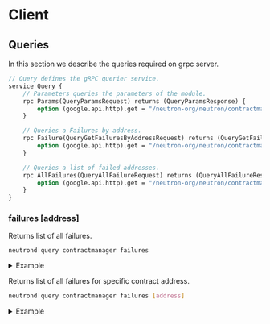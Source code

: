 # Client

## Queries

In this section we describe the queries required on grpc server.

```protobuf
// Query defines the gRPC querier service.
service Query {
	// Parameters queries the parameters of the module.
	rpc Params(QueryParamsRequest) returns (QueryParamsResponse) {
		option (google.api.http).get = "/neutron-org/neutron/contractmanager/params";
	}

	// Queries a Failures by address.
	rpc Failure(QueryGetFailuresByAddressRequest) returns (QueryGetFailuresByAddressResponse) {
		option (google.api.http).get = "/neutron-org/neutron/contractmanager/failure/{address}";
	}

	// Queries a list of failed addresses.
	rpc AllFailures(QueryAllFailureRequest) returns (QueryAllFailureResponse) {
		option (google.api.http).get = "/neutron-org/neutron/contractmanager/failure";
	}
}
```

### failures [address]

Returns list of all failures.

```shell
neutrond query contractmanager failures
```

<details>
  <summary>Example</summary>
  Returns info about all failures:

  ```shell
  neutrond query contractmanager failures
  ```

Output:

  ```yaml
  failures:
    - address: neutron1nc5tatafv6eyq7llkr2gv50ff9e22mnf70qgjlv737ktmt4eswrqcd0mrx
      id: 0
      sudo_payload: <serialized msg of MessageSudoCallback type>
    - address: neutron14hj2tavq8fpesdwxxcu44rty3hh90vhujrvcmstl4zr3txmfvw9s5c2epq
      id: 1
      sudo_payload: <serialized msg of MessageSudoCallback type>
  pagination:
    next_key: null
    total: "2"
  ```

</details>



Returns list of all failures for specific contract address.

```bash
neutrond query contractmanager failures [address]
```

<details>
  <summary>Example</summary>
  Returns failures for specific contract address:

  ```shell
  neutrond query contractmanager failures neutron14hj2tavq8fpesdwxxcu44rty3hh90vhujrvcmstl4zr3txmfvw9s5c2epq
  ```

Output:

  ```yaml
  failures:
    - address: neutron14hj2tavq8fpesdwxxcu44rty3hh90vhujrvcmstl4zr3txmfvw9s5c2epq
      id: 0
      sudo_payload: <serialized msg of MessageSudoCallback type>
    - address: neutron14hj2tavq8fpesdwxxcu44rty3hh90vhujrvcmstl4zr3txmfvw9s5c2epq
      id: 1
      sudo_payload: <serialized msg of MessageSudoCallback type>
  pagination:
    next_key: null
    total: "2"
  ```

</details>
